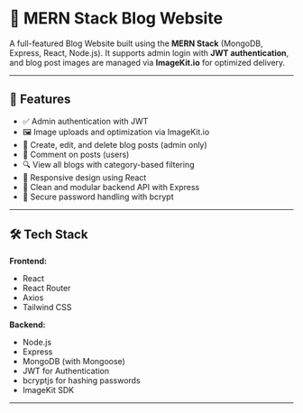 # 📝 MERN Stack Blog Website

A full-featured Blog Website built using the **MERN Stack** (MongoDB, Express, React, Node.js). It supports admin login with **JWT authentication**, and blog post images are managed via **ImageKit.io** for optimized delivery.

---

## 🚀 Features

- ✅ Admin authentication with JWT
- 🖼️ Image uploads and optimization via ImageKit.io
- 📝 Create, edit, and delete blog posts (admin only)
- 💬 Comment on posts (users)
- 🔍 View all blogs with category-based filtering
- 📱 Responsive design using React
- 🧠 Clean and modular backend API with Express
- 🔐 Secure password handling with bcrypt

---

## 🛠️ Tech Stack

**Frontend:**
- React
- React Router
- Axios
- Tailwind CSS 

**Backend:**
- Node.js
- Express
- MongoDB (with Mongoose)
- JWT for Authentication
- bcryptjs for hashing passwords
- ImageKit SDK

---



